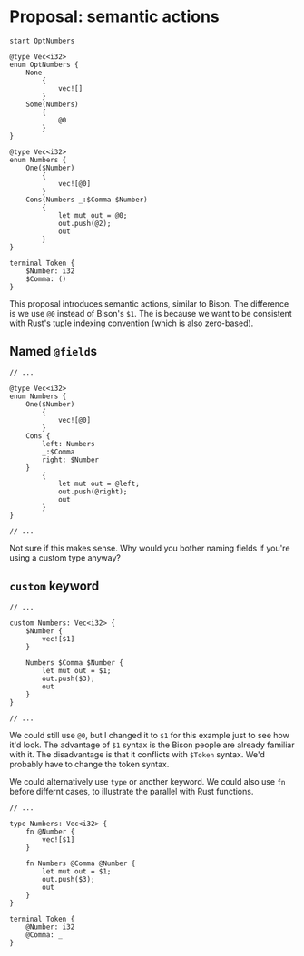 # Proposal: semantic actions

```kiki
start OptNumbers

@type Vec<i32>
enum OptNumbers {
    None
        {
            vec![]
        }
    Some(Numbers)
        {
            @0
        }
}

@type Vec<i32>
enum Numbers {
    One($Number)
        {
            vec![@0]
        }
    Cons(Numbers _:$Comma $Number)
        {
            let mut out = @0;
            out.push(@2);
            out
        }
}

terminal Token {
    $Number: i32
    $Comma: ()
}
```

This proposal introduces semantic actions, similar to Bison.
The difference is we use `@0` instead of Bison's `$1`.
The is because we want to be consistent with Rust's tuple indexing convention (which is also zero-based).

## Named `@field`s

```kiki
// ...

@type Vec<i32>
enum Numbers {
    One($Number)
        {
            vec![@0]
        }
    Cons {
        left: Numbers
        _:$Comma
        right: $Number
    }
        {
            let mut out = @left;
            out.push(@right);
            out
        }
}

// ...
```

Not sure if this makes sense.
Why would you bother naming fields
if you're using a custom type anyway?

## `custom` keyword

```kiki
// ...

custom Numbers: Vec<i32> {
    $Number {
        vec![$1]
    }

    Numbers $Comma $Number {
        let mut out = $1;
        out.push($3);
        out
    }
}

// ...
```

We could still use `@0`, but I changed it to `$1`
for this example just to see how it'd look.
The advantage of `$1` syntax is the Bison people are already
familiar with it.
The disadvantage is that it conflicts with `$Token` syntax.
We'd probably have to change the token syntax.

We could alternatively use `type` or another keyword.
We could also use `fn` before differnt cases,
to illustrate the parallel with Rust functions.

```kiki
// ...

type Numbers: Vec<i32> {
    fn @Number {
        vec![$1]
    }

    fn Numbers @Comma @Number {
        let mut out = $1;
        out.push($3);
        out
    }
}

terminal Token {
    @Number: i32
    @Comma: _
}
```
